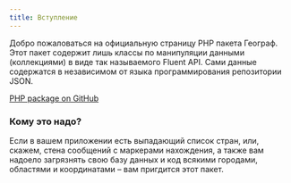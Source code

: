 ```yaml
---
title: Вступление
---
```


Добро пожаловаться на официальную страницу PHP пакета Географ. Этот пакет содержит лишь
классы по манипуляции данными (коллекциями) в виде так называемого Fluent API. Сами данные содержатся
в независимом от языка программирования репозитории JSON.

[PHP package on GitHub](https://github.com/MenaraSolutions/geographer)

### Кому это надо?

Если в вашем приложении есть выпадающий список стран, или, скажем, стена сообщений с маркерами нахождения,
а также вам надоело загрязнять свою базу данных и код всякими городами, областями и координатами – вам пригдится
этот пакет.
